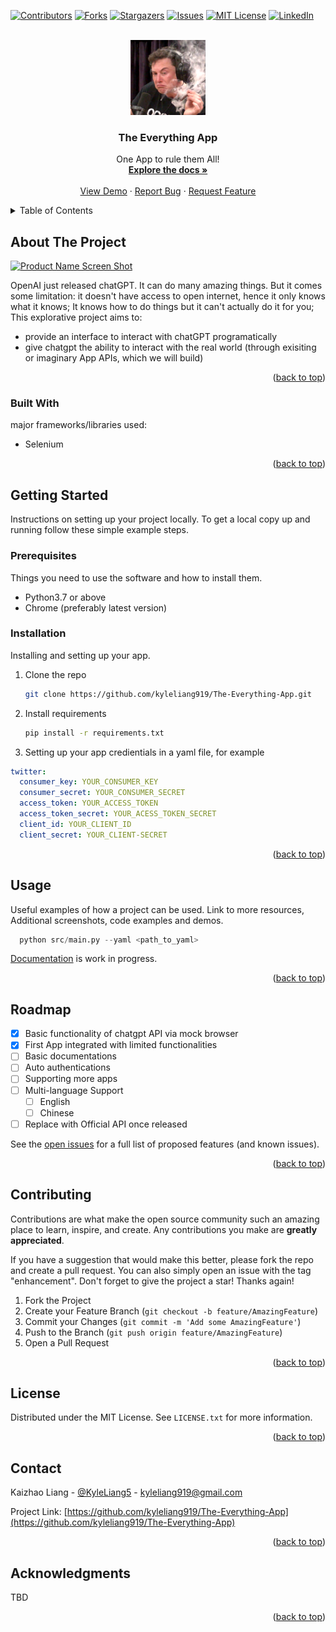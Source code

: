 
<!-- Improved compatibility of back to top link: See: https://github.com/othneildrew/Best-README-Template/pull/73 -->
<a name="readme-top"></a>
<!--
*** Thanks for checking out the Best-README-Template. If you have a suggestion
*** that would make this better, please fork the repo and create a pull request
*** or simply open an issue with the tag "enhancement".
*** Don't forget to give the project a star!
*** Thanks again! Now go create something AMAZING! :D
-->



<!-- PROJECT SHIELDS -->
<!--
*** I'm using markdown "reference style" links for readability.
*** Reference links are enclosed in brackets [ ] instead of parentheses ( ).
*** See the bottom of this document for the declaration of the reference variables
*** for contributors-url, forks-url, etc. This is an optional, concise syntax you may use.
*** https://www.markdownguide.org/basic-syntax/#reference-style-links
-->
[![Contributors][contributors-shield]][contributors-url]
[![Forks][forks-shield]][forks-url]
[![Stargazers][stars-shield]][stars-url]
[![Issues][issues-shield]][issues-url]
[![MIT License][license-shield]][license-url]
[![LinkedIn][linkedin-shield]][linkedin-url]



<!-- PROJECT LOGO -->
<br />
<div align="center">
  <a href="https://github.com/kyleliang919/The-Everything-App">
    <img src="logo.png" alt="Logo" width="120" height="120">
  </a>

  <h3 align="center">The Everything App</h3>

  <p align="center">
    One App to rule them All!
    <br />
    <a href=""><strong>Explore the docs »</strong></a>
    <br />
    <br />
    <a href="">View Demo</a>
    ·
    <a href="https://github.com/kyleliang919/The-Everything-App/issues">Report Bug</a>
    ·
    <a href="https://github.com/kyleliang919/The-Everything-App/issues">Request Feature</a>
  </p>
</div>



<!-- TABLE OF CONTENTS -->
<details>
  <summary>Table of Contents</summary>
  <ol>
    <li>
      <a href="#about-the-project">About The Project</a>
      <ul>
        <li><a href="#built-with">Built With</a></li>
      </ul>
    </li>
    <li>
      <a href="#getting-started">Getting Started</a>
      <ul>
        <li><a href="#prerequisites">Prerequisites</a></li>
        <li><a href="#installation">Installation</a></li>
      </ul>
    </li>
    <li><a href="#usage">Usage</a></li>
    <li><a href="#roadmap">Roadmap</a></li>
    <li><a href="#contributing">Contributing</a></li>
    <li><a href="#license">License</a></li>
    <li><a href="#contact">Contact</a></li>
    <li><a href="#acknowledgments">Acknowledgments</a></li>
  </ol>
</details>



<!-- ABOUT THE PROJECT -->
## About The Project

[![Product Name Screen Shot][product-screenshot]](https://example.com)

OpenAI just released chatGPT. It can do many amazing things. But it comes some limitation: it doesn't have access to open internet, hence it only knows what it knows; It knows how to do things but it can't actually do it for you; This explorative project aims to:
* provide an interface to interact with chatGPT programatically
* give chatgpt the ability to interact with the real world (through exisiting or imaginary App APIs, which we will build)


<p align="right">(<a href="#readme-top">back to top</a>)</p>



### Built With

major frameworks/libraries used:

* Selenium

<p align="right">(<a href="#readme-top">back to top</a>)</p>



<!-- GETTING STARTED -->
## Getting Started

Instructions on setting up your project locally.
To get a local copy up and running follow these simple example steps.

### Prerequisites

Things you need to use the software and how to install them.
* Python3.7 or above
* Chrome (preferably latest version)

### Installation

Installing and setting up your app.

1. Clone the repo
   ```sh
   git clone https://github.com/kyleliang919/The-Everything-App.git
   ```
2. Install requirements
   ```sh
   pip install -r requirements.txt
   ```
3. Setting up your app credientials in a yaml file, for example
  ```yaml
  twitter:
    consumer_key: YOUR_CONSUMER_KEY
    consumer_secret: YOUR_CONSUMER_SECRET
    access_token: YOUR_ACCESS_TOKEN
    access_token_secret: YOUR_ACESS_TOKEN_SECRET
    client_id: YOUR_CLIENT_ID
    client_secret: YOUR_CLIENT-SECRET
  ```

<p align="right">(<a href="#readme-top">back to top</a>)</p>



<!-- USAGE EXAMPLES -->
## Usage

Useful examples of how a project can be used. Link to more resources, Additional screenshots, code examples and demos.
```python
  python src/main.py --yaml <path_to_yaml>
```
[Documentation]() is work in progress.

<p align="right">(<a href="#readme-top">back to top</a>)</p>



<!-- ROADMAP -->
## Roadmap

- [x] Basic functionality of chatgpt API via mock browser
- [x] First App integrated with limited functionalities
- [ ] Basic documentations
- [ ] Auto authentications
- [ ] Supporting more apps
- [ ] Multi-language Support
    - [ ] English
    - [ ] Chinese
- [ ] Replace with Official API once released

See the [open issues](https://github.com/othneildrew/Best-README-Template/issues) for a full list of proposed features (and known issues).

<p align="right">(<a href="#readme-top">back to top</a>)</p>



<!-- CONTRIBUTING -->
## Contributing

Contributions are what make the open source community such an amazing place to learn, inspire, and create. Any contributions you make are **greatly appreciated**.

If you have a suggestion that would make this better, please fork the repo and create a pull request. You can also simply open an issue with the tag "enhancement".
Don't forget to give the project a star! Thanks again!

1. Fork the Project
2. Create your Feature Branch (`git checkout -b feature/AmazingFeature`)
3. Commit your Changes (`git commit -m 'Add some AmazingFeature'`)
4. Push to the Branch (`git push origin feature/AmazingFeature`)
5. Open a Pull Request

<p align="right">(<a href="#readme-top">back to top</a>)</p>



<!-- LICENSE -->
## License

Distributed under the MIT License. See `LICENSE.txt` for more information.

<p align="right">(<a href="#readme-top">back to top</a>)</p>



<!-- CONTACT -->
## Contact

Kaizhao Liang - [@KyleLiang5](https://twitter.com/KyleLiang5) - kyleliang919@gmail.com

Project Link: [https://github.com/kyleliang919/The-Everything-App](https://github.com/kyleliang919/The-Everything-App)

<p align="right">(<a href="#readme-top">back to top</a>)</p>



<!-- ACKNOWLEDGMENTS -->
## Acknowledgments

TBD

<p align="right">(<a href="#readme-top">back to top</a>)</p>



<!-- MARKDOWN LINKS & IMAGES -->
<!-- https://www.markdownguide.org/basic-syntax/#reference-style-links -->
[contributors-shield]: https://img.shields.io/github/contributors/othneildrew/Best-README-Template.svg?style=for-the-badge
[contributors-url]: https://github.com/othneildrew/Best-README-Template/graphs/contributors
[forks-shield]: https://img.shields.io/github/forks/othneildrew/Best-README-Template.svg?style=for-the-badge
[forks-url]: https://github.com/othneildrew/Best-README-Template/network/members
[stars-shield]: https://img.shields.io/github/stars/othneildrew/Best-README-Template.svg?style=for-the-badge
[stars-url]: https://github.com/othneildrew/Best-README-Template/stargazers
[issues-shield]: https://img.shields.io/github/issues/othneildrew/Best-README-Template.svg?style=for-the-badge
[issues-url]: https://github.com/othneildrew/Best-README-Template/issues
[license-shield]: https://img.shields.io/github/license/othneildrew/Best-README-Template.svg?style=for-the-badge
[license-url]: https://github.com/othneildrew/Best-README-Template/blob/master/LICENSE.txt
[linkedin-shield]: https://img.shields.io/badge/-LinkedIn-black.svg?style=for-the-badge&logo=linkedin&colorB=555
[linkedin-url]: https://linkedin.com/in/othneildrew
[product-screenshot]: images/screenshot.png